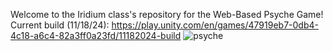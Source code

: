 Welcome to the Iridium class's repository for the Web-Based Psyche Game!
Current build (11/18/24): https://play.unity.com/en/games/47919eb7-0db4-4c18-a6c4-82a3ff0a23fd/11182024-build
![psyche](https://github.com/user-attachments/assets/435740d1-360b-4ad6-aa59-68844a6477b5)

